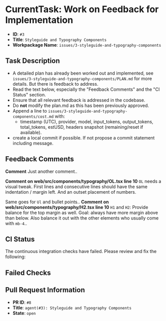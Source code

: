 # CurrentTask: Work on Feedback for Implementation

- **ID**: `#3`
- **Title**: `Styleguide and Typography Components`
- **Workpackage Name**: `issues/3-styleguide-and-typography-components`

## Task Description

- A detailed plan has already been worked out and implemented, see `issues/3-styleguide-and-typography-components/PLAN.md` for more details. But there is feedback to address.
- Read the text below, especially the "Feedback Comments" and the "CI Status" section.
- Ensure that all relevant feedback is addressed in the codebase.
- Do **not** modify the plan.md as this has been previously approved.
- Append a line to `issues/3-styleguide-and-typography-components/cost.md` with:
  - timestamp (UTC), provider, model, input_tokens, output_tokens, total_tokens, estUSD, headers snapshot (remaining/reset if available).
- create a local commit if possible. If not propose a commit statement including message.


## Feedback Comments

__Comment__
Just another comment..

__Comment on web/src/components/typography/OL.tsx line 10__ 
`OL` needs a visual tweak. First lines and consecutive lines should have the same indentation / margin left. And an outset placement of numbers.

Same goes for `Ul` and bullet points..
__Comment on web/src/components/typography/H2.tsx line 10__ 
`H1` and `H2`: Provide balance for the top margin as well. Goal: always have more margin above than below. Also balance it out with the other elements who usually come with `mb-4`..


## CI Status
The continuous integration checks have failed. Please review and fix the following:

## Failed Checks

## Pull Request Information

- **PR ID**: `#8`
- **Title**: `agent(#3): Styleguide and Typography Components`
- **State**: `open`
